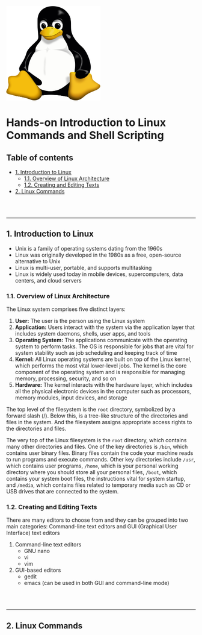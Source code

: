 <img src="assets/linux-logo.svg" width="250" height="250">


# Hands-on Introduction to Linux Commands and Shell Scripting  <!-- omit from toc -->

## Table of contents <!-- omit from toc -->

- [1. Introduction to Linux](#1-introduction-to-linux)
  - [1.1. Overview of Linux Architecture](#11-overview-of-linux-architecture)
  - [1.2. Creating and Editing Texts](#12-creating-and-editing-texts)
- [2. Linux Commands](#2-linux-commands)


<br>
<br>

****************
## 1. Introduction to Linux

- Unix is a family of operating systems dating from the 1960s
- Linux was originally developed in the 1980s as a free, open-source alternative to Unix
- Linux is multi-user, portable, and supports multitasking
- Linux is widely used today in mobile devices, supercomputers, data centers, and cloud servers

### 1.1. Overview of Linux Architecture

The Linux system comprises five distinct layers:
1. **User:** The user is the person using the Linux system
2. **Application:** Users interact with the system via the application layer that includes system daemons, shells, user apps, and tools 
3. **Operating System:** The applications communicate with the operating system to perform tasks. The OS is responsible for jobs that are vital for system stability such as job scheduling and keeping track of time
4. **Kernel:** All Linux operating systems are built on top of the Linux kernel, which performs the most vital lower-level jobs. The kernel is the core component of the operating system and is responsible for managing memory, processing, security, and so on
5. **Hardware:** The kernel interacts with the hardware layer, which includes all the physical electronic devices in the computer such as processors, memory modules, input devices, and storage

The top level of the filesystem is the `root` directory, symbolized by a forward slash (/). Below this, is a tree-like structure of the directories and files in the system. And the filesystem assigns appropriate access rights to the directories and files.

The very top of the Linux filesystem is the `root` directory, which contains many other directories and files. One of the key directories is `/bin`, which contains user binary files. Binary files contain the code your machine reads to run programs and execute commands. Other key directories include `/usr`, which contains user programs, `/home`, which is your personal working directory where you should store all your personal files, `/boot`, which contains your system boot files, the instructions vital for system startup, and `/media`, which contains files related to temporary media such as CD or USB drives that are connected to the system.

### 1.2. Creating and Editing Texts

There are many editors to choose from and they can be grouped into two main categories: Command-line text editors and GUI (Graphical User Interface) text editors

1. Command-line text editors
   - GNU nano 
   - vi
   - vim
2. GUI-based editors
   - gedit
   - emacs (can be used in both GUI and command-line mode)


<br>
<br>

****************
## 2. Linux Commands
